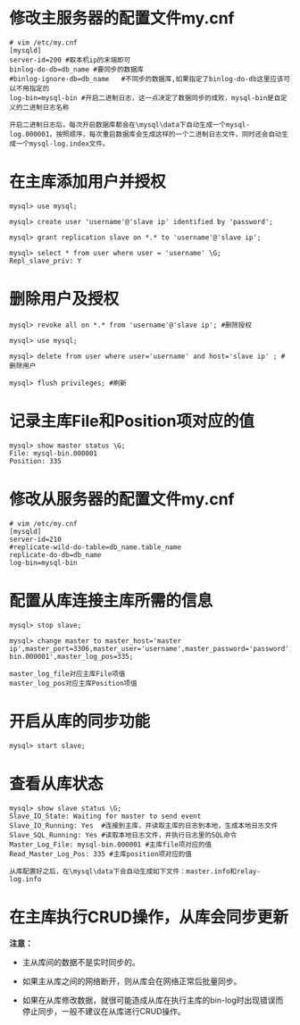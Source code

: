 # 修改主服务器的配置文件my.cnf
```
# vim /etc/my.cnf
[mysqld]
server-id=200 #取本机ip的末端即可
binlog-do-db=db_name #要同步的数据库
#binlog-ignore-db=db_name   #不同步的数据库,如果指定了binlog-do-db这里应该可以不用指定的
log-bin=mysql-bin #开启二进制日志，这一点决定了数据同步的成败，mysql-bin是自定义的二进制日志名称
```
    开启二进制日志后，每次开启数据库都会在\mysql\data下自动生成一个mysql-log.000001，按照顺序，每次重启数据库会生成这样的一个二进制日志文件，同时还会自动生成一个mysql-log.index文件。

# 在主库添加用户并授权
```
mysql> use mysql;

mysql> create user 'username'@'slave ip' identified by 'password';

mysql> grant replication slave on *.* to 'username'@'slave ip';

mysql> select * from user where user = 'username' \G;
Repl_slave_priv: Y
```

# 删除用户及授权
```
mysql> revoke all on *.* from 'username'@'slave ip'; #删除授权

mysql> use mysql;

mysql> delete from user where user='username' and host='slave ip' ; #删除用户

mysql> flush privileges; #刷新
```

# 记录主库File和Position项对应的值
```
mysql> show master status \G;
File: mysql-bin.000001
Position: 335
```

# 修改从服务器的配置文件my.cnf
```
# vim /etc/my.cnf
[mysqld]
server-id=210
#replicate-wild-do-table=db_name.table_name
replicate-do-db=db_name
log-bin=mysql-bin
```

# 配置从库连接主库所需的信息
```
mysql> stop slave;

mysql> change master to master_host='master ip',master_port=3306,master_user='username',master_password='password',master_log_file='mysql-bin.000001',master_log_pos=335;
```
    master_log_file对应主库File项值
    master_log_pos对应主库Position项值

# 开启从库的同步功能
```
mysql> start slave;
```

# 查看从库状态
```
mysql> show slave status \G;
Slave_IO_State: Waiting for master to send event
Slave_IO_Running: Yes  #连接到主库，并读取主库的日志到本地，生成本地日志文件
Slave_SQL_Running: Yes #读取本地日志文件，并执行日志里的SQL命令
Master_Log_File: mysql-bin.000001 #主库file项对应的值
Read_Master_Log_Pos: 335 #主库position项对应的值
```
    从库配置好之后，在\mysql\data下会自动生成如下文件：master.info和relay-log.info

# 在主库执行CRUD操作，从库会同步更新

**注意：**
- 主从库间的数据不是实时同步的。 

- 如果主从库之间的网络断开，则从库会在网络正常后批量同步。 

- 如果在从库修改数据，就很可能造成从库在执行主库的bin-log时出现错误而停止同步，一般不建议在从库进行CRUD操作。
